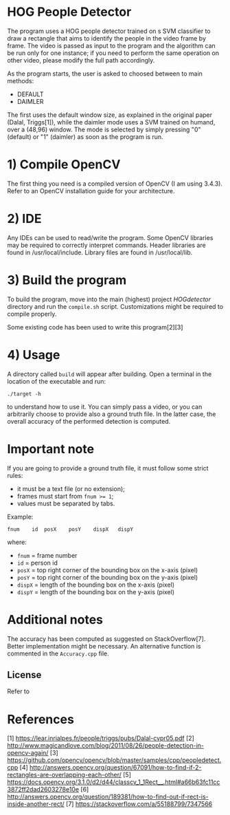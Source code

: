 ﻿# HOG People Detector

The program uses a HOG people detector trained on s SVM classifier to draw a rectangle that aims to identify the people in the video frame by frame.
The video is passed as input to the program and the algorithm can be run only for one instance; if you need to perform the same operation on other video, please modify the full path accordingly.

As the program starts, the user is asked to choosed between to main methods:
  - DEFAULT
  - DAIMLER

The first uses the default window size, as explained in the original paper (Dalal, Triggs[1]), while the daimler mode uses a SVM trained on humand, over a (48,96) window.
The mode is selected by simply pressing "0" (default) or "1" (daimler) as soon as the program is run.

# 1) Compile OpenCV
The first thing you need is a compiled version of OpenCV (I am using 3.4.3). Refer to an OpenCV installation guide for your architecture.

# 2) IDE
Any IDEs can be used to read/write the program. Some OpenCV libraries may be required to correctly interpret commands.
Header libraries are found in /usr/local/include.
Library files are found in /usr/local/lib.

# 3) Build the program
To build the program, move into the main (highest) project *HOGdetector* directory and run the `compile.sh` script. 
Customizations might be required to compile properly.

Some existing code has been used to write this program[2][3]

# 4) Usage
A directory called `build` will appear after building. Open a terminal in the location of the executable and run:

    ./target -h

to understand how to use it. You can simply pass a video, or you can arbitrarily choose to provide also a ground truth file. In the latter case, the overall accuracy of the performed detection is computed.

# Important note
If you are going to provide a ground truth file, it must follow some strict rules:

 - it must be a text file (or no extension);
 - frames must start from `fnum >= 1`;
 - values must be separated by tabs.

Example:

    fnum	id	posX	posY	dispX	dispY
where:

 - `fnum` = frame number
 - `id` = person id
 - `posX` = top right corner of the bounding box on the x-axis (pixel)
 - `posY` = top right corner of the bounding box on the y-axis (pixel)
 - `dispX` = length of the bounding box on the x-axis (pixel)
 - `dispY` = length of the bounding box on the y-axis (pixel)

# Additional notes
The accuracy has been computed as suggested on StackOverflow[7]. Better implementation might be necessary. An alternative function is commented in the `Accuracy.cpp` file.

License
----

Refer to 

# References
[1] https://lear.inrialpes.fr/people/triggs/pubs/Dalal-cvpr05.pdf
[2] http://www.magicandlove.com/blog/2011/08/26/people-detection-in-opencv-again/
[3] https://github.com/opencv/opencv/blob/master/samples/cpp/peopledetect.cpp
[4] http://answers.opencv.org/question/67091/how-to-find-if-2-rectangles-are-overlapping-each-other/
[5] https://docs.opencv.org/3.1.0/d2/d44/classcv_1_1Rect__.html#a66b63fc11cc3872ff2dad2603278e10e
[6] http://answers.opencv.org/question/189381/how-to-find-out-if-rect-is-inside-another-rect/
[7] https://stackoverflow.com/a/55188799/7347566
